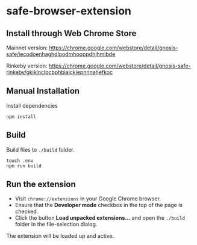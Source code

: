 # safe-browser-extension

Install through Web Chrome Store
--------------------------------------------
Mainnet version: https://chrome.google.com/webstore/detail/gnosis-safe/iecodoenhaghdlpodmhooppdhjhmibde

Rinkeby version: https://chrome.google.com/webstore/detail/gnosis-safe-rinkeby/gkiklnclpcbphbiaickiepnnnahefkoc

Manual Installation
-------
Install dependencies
```
npm install
```

Build
-------
Build files to `./build` folder.
```
touch .env
npm run build
```

Run the extension
-------
* Visit `chrome://extensions` in your Google Chrome browser.
* Ensure that the **Developer mode** checkbox in the top of the page is checked.
* Click the button **Load unpacked extensions...** and open the `./build` folder in the file-selection dialog.

The extension will be loaded up and active.
